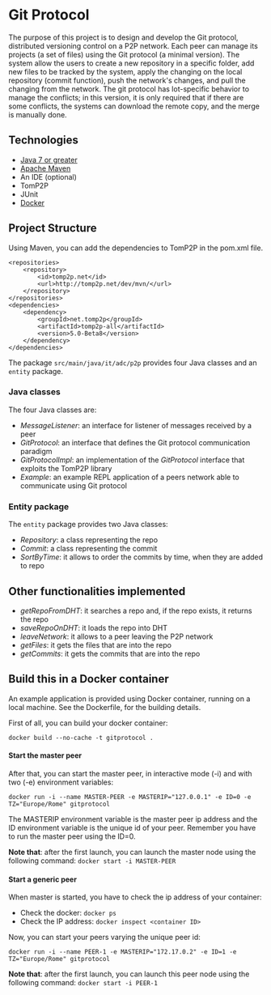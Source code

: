 # Git Protocol
The purpose of this project is to design and develop the Git protocol, distributed versioning control on a P2P network. Each peer can manage its projects (a set of files) using the Git protocol (a minimal version). The system allow the users to create a new repository in a specific folder, add new files to be tracked by the system, apply the changing on the local repository (commit function), push the network's changes, and pull the changing from the network. The git protocol has lot-specific behavior to manage the conflicts; in this version, it is only required that if there are some conflicts, the systems can download the remote copy, and the merge is manually done.

## Technologies
- [Java 7 or greater](https://www.oracle.com/java/technologies/downloads/#jdk17-windows)
- [Apache Maven](https://maven.apache.org/download.cgi)
- An IDE (optional)
- TomP2P
- JUnit
- [Docker](https://www.docker.com/products/docker-desktop)

## Project Structure
Using Maven, you can add the dependencies to TomP2P in the pom.xml file.

```
<repositories>
    <repository>
        <id>tomp2p.net</id>
        <url>http://tomp2p.net/dev/mvn/</url>
    </repository>
</repositories>
<dependencies>
    <dependency>
        <groupId>net.tomp2p</groupId>
        <artifactId>tomp2p-all</artifactId>
        <version>5.0-Beta8</version>
    </dependency>
</dependencies>
```

The package `src/main/java/it/adc/p2p` provides four Java classes and an `entity` package.

### Java classes
The four Java classes are:
- *MessageListener*: an interface for listener of messages received by a peer
- *GitProtocol*: an interface that defines the Git protocol communication paradigm
- *GitProtocolImpl*: an implementation of the *GitProtocol* interface that exploits the TomP2P library
- *Example*: an example REPL application of a peers network able to communicate using Git protocol

### Entity package
The `entity` package provides two Java classes:
- *Repository*: a class representing the repo
- *Commit*: a class representing the commit
- *SortByTime*: it allows to order the commits by time, when they are added to repo

## Other functionalities implemented
- *getRepoFromDHT*: it searches a repo and, if the repo exists, it returns the repo
- *saveRepoOnDHT*: it loads the repo into DHT
- *leaveNetwork*: it allows to a peer leaving the P2P network
- *getFiles*: it gets the files that are into the repo
- *getCommits*: it gets the commits that are into the repo

## Build this in a Docker container
An example application is provided using Docker container, running on a local machine. See the Dockerfile, for the building details.

First of all, you can build your docker container:

`docker build --no-cache -t gitprotocol .`

#### Start the master peer
After that, you can start the master peer, in interactive mode (-i) and with two (-e) environment variables:

`docker run -i --name MASTER-PEER -e MASTERIP="127.0.0.1" -e ID=0 -e TZ="Europe/Rome" gitprotocol`

The MASTERIP environment variable is the master peer ip address and the ID environment variable is the unique id of your peer. Remember you have to run the master peer using the ID=0.

**Note that**: after the first launch, you can launch the master node using the following command: `docker start -i MASTER-PEER`

#### Start a generic peer
When master is started, you have to check the ip address of your container:
- Check the docker: `docker ps`
- Check the IP address: `docker inspect <container ID>`

Now, you can start your peers varying the unique peer id:

`docker run -i --name PEER-1 -e MASTERIP="172.17.0.2" -e ID=1 -e TZ="Europe/Rome" gitprotocol`

**Note that**: after the first launch, you can launch this peer node using the following command: `docker start -i PEER-1`